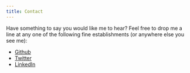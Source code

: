 ```yaml
---
title: Contact
---
```


Have something to say you would like me to hear? Feel free to drop me a line at any one of the following fine establishments (or anywhere else you see me):

- [Github](http://github.com/craveytrain)
- [Twitter](http://twitter.com/craveytrain)
- [LinkedIn](http://www.linkedin.com/in/craveytrain)
